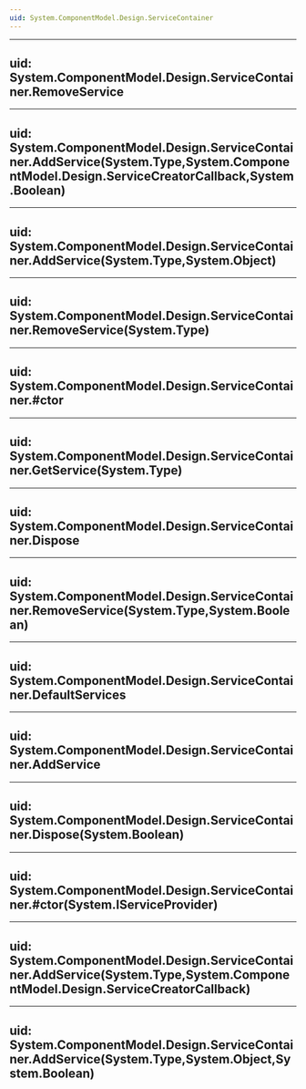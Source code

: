 ```yaml
---
uid: System.ComponentModel.Design.ServiceContainer
---
```


---
uid: System.ComponentModel.Design.ServiceContainer.RemoveService
---

---
uid: System.ComponentModel.Design.ServiceContainer.AddService(System.Type,System.ComponentModel.Design.ServiceCreatorCallback,System.Boolean)
---

---
uid: System.ComponentModel.Design.ServiceContainer.AddService(System.Type,System.Object)
---

---
uid: System.ComponentModel.Design.ServiceContainer.RemoveService(System.Type)
---

---
uid: System.ComponentModel.Design.ServiceContainer.#ctor
---

---
uid: System.ComponentModel.Design.ServiceContainer.GetService(System.Type)
---

---
uid: System.ComponentModel.Design.ServiceContainer.Dispose
---

---
uid: System.ComponentModel.Design.ServiceContainer.RemoveService(System.Type,System.Boolean)
---

---
uid: System.ComponentModel.Design.ServiceContainer.DefaultServices
---

---
uid: System.ComponentModel.Design.ServiceContainer.AddService
---

---
uid: System.ComponentModel.Design.ServiceContainer.Dispose(System.Boolean)
---

---
uid: System.ComponentModel.Design.ServiceContainer.#ctor(System.IServiceProvider)
---

---
uid: System.ComponentModel.Design.ServiceContainer.AddService(System.Type,System.ComponentModel.Design.ServiceCreatorCallback)
---

---
uid: System.ComponentModel.Design.ServiceContainer.AddService(System.Type,System.Object,System.Boolean)
---
